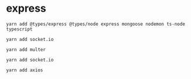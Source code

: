 # express

```shell
yarn add @types/express @types/node express mongoose nodemon ts-node typescript
```


```shell
yarn add socket.io
```


```shell
yarn add multer
```


```shell
yarn add socket.io
```

```shell
yarn add axios
```